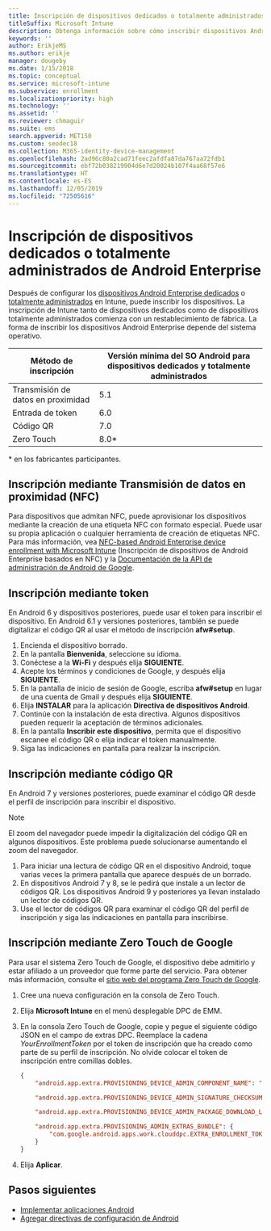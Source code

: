 ```yaml
---
title: Inscripción de dispositivos dedicados o totalmente administrados de Android Enterprise en Intune
titleSuffix: Microsoft Intune
description: Obtenga información sobre cómo inscribir dispositivos Android dedicados o totalmente administrados en Intune.
keywords: ''
author: ErikjeMS
ms.author: erikje
manager: dougeby
ms.date: 1/15/2018
ms.topic: conceptual
ms.service: microsoft-intune
ms.subservice: enrollment
ms.localizationpriority: high
ms.technology: ''
ms.assetid: ''
ms.reviewer: chmaguir
ms.suite: ems
search.appverid: MET150
ms.custom: seodec18
ms.collection: M365-identity-device-management
ms.openlocfilehash: 2ad96c80a2cad71feec2afdfa87da767aa72fdb1
ms.sourcegitcommit: ebf72b038219904d6e7d20024b107f4aa68f57e6
ms.translationtype: HT
ms.contentlocale: es-ES
ms.lasthandoff: 12/05/2019
ms.locfileid: "72505616"
---
```

# <a name="enroll-your-android-enterprise-dedicated-devices-or-fully-managed-devices"></a>Inscripción de dispositivos dedicados o totalmente administrados de Android Enterprise

Después de configurar los [dispositivos Android Enterprise dedicados](android-kiosk-enroll.md) o [totalmente administrados](android-fully-managed-enroll.md) en Intune, puede inscribir los dispositivos. La inscripción de Intune tanto de dispositivos dedicados como de dispositivos totalmente administrados comienza con un restablecimiento de fábrica. La forma de inscribir los dispositivos Android Enterprise depende del sistema operativo.

| Método de inscripción | Versión mínima del SO Android para dispositivos dedicados y totalmente administrados |
| ----- | ----- |
| Transmisión de datos en proximidad | 5.1 |
| Entrada de token | 6.0 |
| Código QR | 7.0 |
| Zero Touch  | 8.0\* |

\* en los fabricantes participantes.

## <a name="enroll-by-using-near-field-communication-nfc"></a>Inscripción mediante Transmisión de datos en proximidad (NFC)

Para dispositivos que admitan NFC, puede aprovisionar los dispositivos mediante la creación de una etiqueta NFC con formato especial. Puede usar su propia aplicación o cualquier herramienta de creación de etiquetas NFC. Para más información, vea [NFC-based Android Enterprise device enrollment with Microsoft Intune](https://blogs.technet.microsoft.com/cbernier/2018/10/15/nfc-based-android-enterprise-device-enrollment-with-microsoft-intune/) (Inscripción de dispositivos de Android Enterprise basados en NFC) y la [Documentación de la API de administración de Android de Google](https://developers.google.com/android/management/provision-device#nfc_method).

## <a name="enroll-by-using-a-token"></a>Inscripción mediante token

En Android 6 y dispositivos posteriores, puede usar el token para inscribir el dispositivo. En Android 6.1 y versiones posteriores, también se puede digitalizar el código QR al usar el método de inscripción **afw#setup**.

1. Encienda el dispositivo borrado.
2. En la pantalla **Bienvenida**, seleccione su idioma.
3. Conéctese a la **Wi-Fi** y después elija **SIGUIENTE**.
4. Acepte los términos y condiciones de Google, y después elija **SIGUIENTE**.
5. En la pantalla de inicio de sesión de Google, escriba **afw#setup** en lugar de una cuenta de Gmail y después elija **SIGUIENTE**.
6. Elija **INSTALAR** para la aplicación **Directiva de dispositivos Android**.
7. Continúe con la instalación de esta directiva.  Algunos dispositivos pueden requerir la aceptación de términos adicionales.
8. En la pantalla **Inscribir este dispositivo**, permita que el dispositivo escanee el código QR o elija indicar el token manualmente.
9. Siga las indicaciones en pantalla para realizar la inscripción.

## <a name="enroll-by-using-a-qr-code"></a>Inscripción mediante código QR

En Android 7 y versiones posteriores, puede examinar el código QR desde el perfil de inscripción para inscribir el dispositivo.

> [!Note]
> El zoom del navegador puede impedir la digitalización del código QR en algunos dispositivos. Este problema puede solucionarse aumentando el zoom del navegador.

1. Para iniciar una lectura de código QR en el dispositivo Android, toque varias veces la primera pantalla que aparece después de un borrado.
2. En dispositivos Android 7 y 8, se le pedirá que instale a un lector de códigos QR. Los dispositivos Android 9 y posteriores ya llevan instalado un lector de códigos QR.
3. Use el lector de códigos QR para examinar el código QR del perfil de inscripción y siga las indicaciones en pantalla para inscribirse.

## <a name="enroll-by-using-google-zero-touch"></a>Inscripción mediante Zero Touch de Google

Para usar el sistema Zero Touch de Google, el dispositivo debe admitirlo y estar afiliado a un proveedor que forme parte del servicio.  Para obtener más información, consulte el [sitio web del programa Zero Touch de Google](https://www.android.com/enterprise/management/zero-touch/).

1. Cree una nueva configuración en la consola de Zero Touch.
2. Elija **Microsoft Intune** en el menú desplegable DPC de EMM.
3. En la consola Zero Touch de Google, copie y pegue el siguiente código JSON en el campo de extras DPC. Reemplace la cadena *YourEnrollmentToken* por el token de inscripción que ha creado como parte de su perfil de inscripción. No olvide colocar el token de inscripción entre comillas dobles.

    ```json
    {
        "android.app.extra.PROVISIONING_DEVICE_ADMIN_COMPONENT_NAME": "com.google.android.apps.work.clouddpc/.receivers.CloudDeviceAdminReceiver",

        "android.app.extra.PROVISIONING_DEVICE_ADMIN_SIGNATURE_CHECKSUM": "I5YvS0O5hXY46mb01BlRjq4oJJGs2kuUcHvVkAPEXlg",

        "android.app.extra.PROVISIONING_DEVICE_ADMIN_PACKAGE_DOWNLOAD_LOCATION": "https://play.google.com/managed/downloadManagingApp?identifier=setup",

        "android.app.extra.PROVISIONING_ADMIN_EXTRAS_BUNDLE": {
            "com.google.android.apps.work.clouddpc.EXTRA_ENROLLMENT_TOKEN": "YourEnrollmentToken"
        }
    }
    ```

4. Elija **Aplicar**.


## <a name="next-steps"></a>Pasos siguientes
- [Implementar aplicaciones Android](../apps/apps-deploy.md)
- [Agregar directivas de configuración de Android](../configuration/device-profiles.md)


